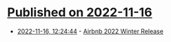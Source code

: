 # [Published on 2022-11-16](index.md)

* [2022-11-16, 12:24:44](https://news.ycombinator.com/item?id=33621976) - [Airbnb 2022 Winter Release](https://twitter.com/bchesky/status/1592855795074359296)
